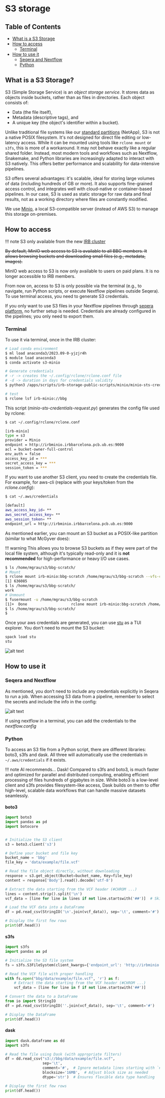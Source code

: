 # S3 storage

## Table of Contents

- [What is a S3 Storage](#what-is-a-s3-storage)
- [How to access](#how-to-access)
    - [Terminal](#terminal)
- [How to use it](#how-to-use-it)
    - [Seqera and Nextflow](#seqera-and-nextflow)
    - [Python](#python)

## What is a S3 Storage?

S3 (Simple Storage Service) is an *object storage service*.
It stores data as objects inside buckets, rather than as files in directories. Each object consists of:

- Data (the file itself),
- Metadata (descriptive tags), and
- A unique key (the object's identifier within a bucket).

Unlike traditional file systems like our
[standard partitions](https://bbglab.github.io/bbgwiki/Cluster_basics/Structure) (NetApp), S3 is not a native POSIX
filesystem. It's not designed for direct file editing or low-latency access. While it can be mounted using tools
like `rclone mount` or `s3fs`, this is more of a workaround. It may not behave exactly like a regular shared folder.
Instead, most modern tools and workflows such as Nextflow, Snakemake, and Python libraries are increasingly adapted
to interact with S3 natively. This offers better performance and scalability for data-intensive pipelines.

S3 offers several advantages: it's scalable, ideal for storing large volumes of data (including hundreds of GB or
more). It also supports fine-grained access control, and integrates well with cloud-native or container-based
pipelines. In our case, S3 is used as static storage for raw data and final results, not as a working directory
where files are constantly modified.

We use [Minio](https://min.io/docs/minio/linux/index.html), a local S3-compatible server (instead of AWS S3) to
manage this storage on-premises.

## How to access

!!! note
    S3 only available from the new [IRB cluster](https://bbglab.github.io/bbgwiki/Cluster_basics/IRB_cluster)

~~By default, MinIO web access to S3 is available to all BBG members. It allows browsing buckets and downloading small
files (e.g., metadata, images).~~

MinIO web access to S3 is now only available to users on paid plans. It is no longer accessible to IRB members.

From now on, access to S3 is only possible via the terminal (e.g., to navigate, run Python scripts, or execute Nextflow
 pipelines outside Seqera). To use terminal access, you need to generate S3 credentials.

If you only want to use S3 files in your Nextflow pipelines through [seqera platform](https://cloud.seqera.io/), no
further setup is needed. Credentials are already configured in the pipelines; you only need to export them.

### Terminal

To use it via terminal, once in the IRB cluster:

```bash
# Load conda environment
$ ml load anaconda3/2023.09-0-yjzjr4h
$ module load anaconda3
$ conda activate s3-minio

# Generate credentials
# -r -> creates the ~/.config/rclone/rclone.conf file
# -d -> duration in days for credentials validity
$ python3 /apps/scripts/irb-storage-public-scripts/minio/minio-sts-credentials-request.py -u mgrau -r -d 365

# test
$ rclone lsf irb-minio://bbg
```

This script (*minio-sts-credentials-request.py*) generates the config file used by rclone:

```bash
$ cat ~/.config/rclone/rclone.conf

[irb-minio]
type = s3
provider = Minio
endpoint = http://irbminio.irbbarcelona.pcb.ub.es:9000
acl = bucket-owner-full-control
env_auth = false
access_key_id = ***
secret_access_key = ***
session_token = ***
```

If you want to use another S3 client, you need to create the credentials file. For example, for aws-cli (replace with
 your keys/token from the *rclone.config*):

```bash
$ cat ~/.aws/credentials

[default]
aws_access_key_id= **
aws_secret_access_key= **
aws_session_token= **
endpoint_url = http://irbminio.irbbarcelona.pcb.ub.es:9000
```

As mentioned earlier, you can mount an S3 bucket as a POSIX-like partition (similar to what McGyver does):

!!! warning
    This allows you to browse S3 buckets as if they were part of the local file system, although it's typically
    read-only and it is **not recommended** for high-performance or heavy I/O use cases.

```bash
$ ls /home/mgrau/s3/bbg-scratch/
# Mount
$ rclone mount irb-minio:bbg-scratch /home/mgrau/s3/bbg-scratch --vfs-cache-mode off --read-only &
[1] 636085
$ ls /home/mgrau/s3/bbg-scratch/
work
# Unmount
$ fusermount -u /home/mgrau/s3/bbg-scratch
[1]+  Done                    rclone mount irb-minio:bbg-scratch /home/mgrau/s3/bbg-scratch --vfs-cache-mode off --read-only
$ ls /home/mgrau/s3/bbg-scratch/
$
```

Once your aws credentials are generated, you can use [stu](https://github.com/lusingander/stu) as a TUI explorer. You don't need to mount the S3 bucket:

```bash
spack load stu
stu
```

![alt text](https://github.com/lusingander/stu/raw/master/img/demo.gif)

## How to use it

### Seqera and Nextflow

As mentioned, you don’t need to include any credentials explicitly in Seqera to run a job. When accessing S3 data
from a pipeline, remember to select the secrets and include the info in the config:

![alt text](../assets/images/s3_secrets.png)

If using nextflow in a terminal, you can add the credentials to the *nextflow.config*

### Python

To access an S3 file from a Python script, there are different libraries: boto3, s3fs and dask.
All three will automatically use the credentials in `~/.aws/credentials` if it exists.

!!! note
    AI recommends... Dask! Compared to s3fs and boto3, is much faster and optimized for parallel and distributed
    computing, enabling efficient processing of files hundreds of gigabytes in size. While boto3 is a low-level
    client and s3fs provides filesystem-like access, Dask builds on them to offer high-level, scalable data workflows
    that can handle massive datasets seamlessly.

#### boto3

```python
import boto3
import pandas as pd
import botocore


# Initialize the S3 client
s3 = boto3.client('s3')

# Define your bucket and file key
bucket_name = 'bbg'
file_key = 'data/example/file.vcf'

# Read the file object directly, without downloading
response = s3.get_object(Bucket=bucket_name, Key=file_key)
content = response['Body'].read().decode('utf-8')

# Extract the data starting from the VCF header (#CHROM ...)
lines = content.strip().split('\n')
vcf_data = [line for line in lines if not line.startswith('##')]  # Skip metadata

# Load the VCF data into a DataFrame
df = pd.read_csv(StringIO('\n'.join(vcf_data)), sep='\t', comment='#')

# Display the first few rows
print(df.head())
```

#### s3fs

```python
import s3fs
import pandas as pd

# Initialize the S3 file system
fs = s3fs.S3FileSystem(client_kwargs={'endpoint_url': 'http://irbminio:9000'})

# Read the VCF file with proper handling
with fs.open("bbg/data/example/file.vcf", 'r') as f:
    # Extract the data starting from the VCF header (#CHROM ...)
    vcf_data = [line for line in f if not line.startswith('##')]

# Convert the data to a DataFrame
from io import StringIO
df = pd.read_csv(StringIO(''.join(vcf_data)), sep='\t', comment='#')

# Display the DataFrame
print(df.head())
```

#### dask

```python
import dask.dataframe as dd
import s3fs

# Read the file using Dask (with appropriate filters)
df = dd.read_csv("s3://bbg/data/example/file.vcf",
                 sep='\t', 
                 comment='#',  # Ignore metadata lines starting with `##`
                 blocksize='16MB',  # Adjust block size as needed
                 dtype='str')  # Ensures flexible data type handling

# Display the first few rows
print(df.head())
```
